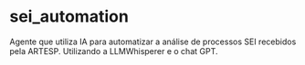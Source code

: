 # sei_automation
Agente que utiliza IA para automatizar a análise de processos SEI recebidos pela ARTESP. Utilizando a LLMWhisperer e o chat GPT.
